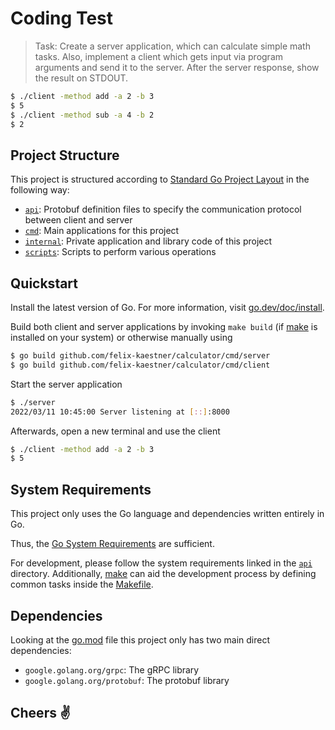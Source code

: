 # Coding Test

> Task: Create a server application, which can calculate simple math tasks. Also, implement a 
> client which gets input via program arguments and send it to the server. After the server 
> response, show the result on STDOUT.

```sh
$ ./client -method add -a 2 -b 3
$ 5
$ ./client -method sub -a 4 -b 2
$ 2
```

## Project Structure

This project is structured according to [Standard Go Project Layout](https://github.com/golang-standards/project-layout#go-directories) in the following way:

* [`api`](./api): Protobuf definition files to specify the communication protocol between client and server
* [`cmd`](./cmd): Main applications for this project
* [`internal`](./internal): Private application and library code of this project
* [`scripts`](./scripts): Scripts to perform various operations

## Quickstart

Install the latest version of Go. For more information, visit [go.dev/doc/install](https://go.dev/doc/install).

Build both client and server applications by invoking `make build` (if [make](https://www.gnu.org/software/make/) is installed on your system) or otherwise manually using 

```sh
$ go build github.com/felix-kaestner/calculator/cmd/server
$ go build github.com/felix-kaestner/calculator/cmd/client
```

Start the server application

```sh
$ ./server
2022/03/11 10:45:00 Server listening at [::]:8000
```

Afterwards, open a new terminal and use the client

```sh
$ ./client -method add -a 2 -b 3
$ 5
```

## System Requirements

This project only uses the Go language and dependencies written entirely in Go. 

Thus, the [Go System Requirements](https://doc.codingdict.com/golang/doc/golang.org/doc/install.html#requirements) are sufficient.

For development, please follow the system requirements linked in the [`api`](./api) directory. Additionally, [make](https://www.gnu.org/software/make/) can aid the development process by defining common tasks inside the [Makefile](./Makefile).

## Dependencies

Looking at the [go.mod](./go.mod) file this project only has two main direct dependencies:

* `google.golang.org/grpc`: The gRPC library
* `google.golang.org/protobuf`: The protobuf library

## Cheers ✌
